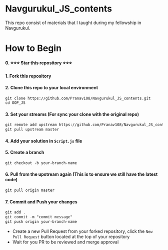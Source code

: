 # Navgurukul_JS_contents
This repo consist of materials that I taught during my fellowship in Navgurukul.

# How to Begin
#### 0. :star::star::star: Star this repository :star::star::star:

<!-- ![Copy of Colorful Neon Marble Gaming YouTube Channel Art (1)](https://user-images.githubusercontent.com/40789486/135642232-bfb074a4-fd32-4fa9-84d7-507f72fbaa2a.gif) -->

#### 1. Fork this repository

<!-- ![Copy of Colorful Neon Marble Gaming YouTube Channel Art](https://user-images.githubusercontent.com/40789486/135641797-e71ee5a7-7a4c-4130-8376-2ea2e8ea68e5.gif) -->

#### 2. Clone this repo to your local environment


```markdown
git clone https://github.com/Pranav108/Navgurukul_JS_contents.git
cd OOP_JS
```

#### 3. Set your streams (For sync your clone with the original repo)
```markdown
git remote add upstream https://github.com/Pranav108/Navgurukul_JS_contents.git
git pull upstream master
```
#### 4. Add your solution in `Script.js` file
#### 5. Create a branch
```markdown
git checkout -b your-branch-name
```
#### 6. Pull from the upstream again (This is to ensure we still have the latest code)
```markdown
git pull origin master
```
#### 7. Commit and Push your changes
```markdown
git add .
git commit -m "commit message"
git push origin your-branch-name
```

- Create a new Pull Request from your forked repository, click the `New Pull Request` button located at the top of your repository
- Wait for you PR to be reviewed and merge approval
